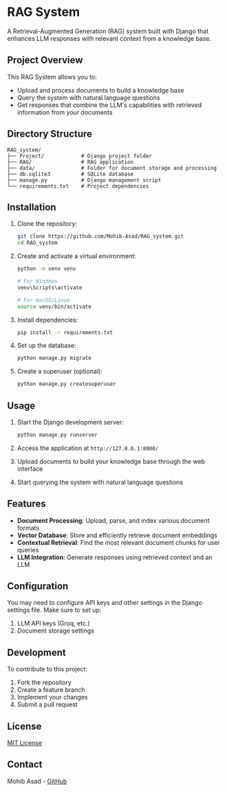# RAG System

A Retrieval-Augmented Generation (RAG) system built with Django that enhances LLM responses with relevant context from a knowledge base.

## Project Overview

This RAG System allows you to:
- Upload and process documents to build a knowledge base
- Query the system with natural language questions
- Get responses that combine the LLM's capabilities with retrieved information from your documents

## Directory Structure

```
RAG_system/
├── Project/            # Django project folder
├── RAG/                # RAG application
├── data/               # Folder for document storage and processing
├── db.sqlite3          # SQLite database
├── manage.py           # Django management script
└── requirements.txt    # Project dependencies
```

## Installation

1. Clone the repository:
   ```bash
   git clone https://github.com/Mohib-Asad/RAG_system.git
   cd RAG_system
   ```

2. Create and activate a virtual environment:
   ```bash
   python -m venv venv
   
   # For Windows
   venv\Scripts\activate
   
   # For macOS/Linux
   source venv/bin/activate
   ```

3. Install dependencies:
   ```bash
   pip install -r requirements.txt
   ```

4. Set up the database:
   ```bash
   python manage.py migrate
   ```

5. Create a superuser (optional):
   ```bash
   python manage.py createsuperuser
   ```

## Usage

1. Start the Django development server:
   ```bash
   python manage.py runserver
   ```

2. Access the application at `http://127.0.0.1:8000/`

3. Upload documents to build your knowledge base through the web interface

4. Start querying the system with natural language questions

## Features

- **Document Processing**: Upload, parse, and index various document formats
- **Vector Database**: Store and efficiently retrieve document embeddings
- **Contextual Retrieval**: Find the most relevant document chunks for user queries
- **LLM Integration**: Generate responses using retrieved context and an LLM

## Configuration

You may need to configure API keys and other settings in the Django settings file. Make sure to set up:

1. LLM API keys (Groq, etc.)
3. Document storage settings

## Development

To contribute to this project:

1. Fork the repository
2. Create a feature branch
3. Implement your changes
4. Submit a pull request

## License

[MIT License](LICENSE)

## Contact

Mohib Asad - [GitHub](https://github.com/Mohib-Asad)
